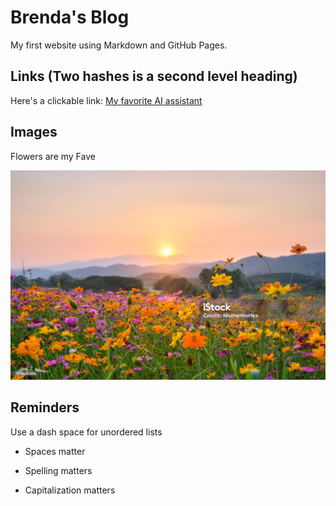 # Brenda's Blog 

My first website using Markdown and GitHub Pages.

## Links (Two hashes is a second level heading)

Here's a clickable link: [My favorite AI assistant](https://chat.openai.com/)

## Images

Flowers are my Fave

![My Shiny Image](https://github.com/bfuemmeler/cintel-01-pages/blob/main/istockphoto-1130636356-2048x2048.jpg)

## Reminders

Use a dash space for unordered lists

- Spaces matter

- Spelling matters

- Capitalization matters
